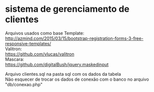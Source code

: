 # sistema de gerenciamento de clientes
Arquivos usados como base
Template: <br>
http://azmind.com/2015/03/15/bootstrap-registration-forms-3-free-responsive-templates/ <br>
Valitron: <br>
https://github.com/vlucas/valitron <br>
Mascara: <br>
https://github.com/digitalBush/jquery.maskedinput <br>

Arquivo clientes.sql na pasta sql com os dados da tabela <br>
Não esquecer de trocar os dados de conexão com o banco no arquivo "db/conexao.php"
